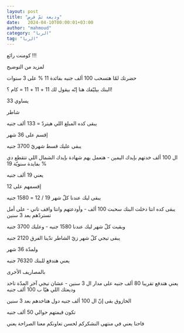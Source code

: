 ```yaml
---
layout: post
title: "وديعة ثمّ قرض"
date:   2024-04-10T00:00:01+03:00
author: "mahmoud"
category: "الربا"
tag: "الربا"
---
```



كومنت رائع !!!




لمزيد من التوضيح

حضرتك لمّا هتسحب 100 ألف جنيه بفائدة 11 % على 3
سنوات

البنك بيليّفك هنا إنّه بيقول لك 11 + 11 + 11 = كام
؟!

يساوي 33

شاطر




يبقى كده المبلغ اللي هيتردّ = 133 ألف جنيه

إقسم على 36 شهر

يبقى عليك قسط شهريّ 3700 جنيه




ال 100 ألف خدتهم بإيدك اليمين - هتعمل بهم شهادة بإيدك
الشمال اللي تتقطع دي بفايدة سنويّة 19 %

يعني 19 ألف جنيه

إقسمهم على 12

يبقى ليك عندنا كلّ شهر 19 / 12 = 1580 جنيه




يبقى كده انتا دخلت البنك سحبت 100 ألف - وأودعتهم وانتا
واقف تاني - على أمل تستردّهم بعد 3 سنين




وبقيت كلّ شهر ليك عندنا 1580 جنيه - وعليك 3700
جنيه

يبقى تيجي كلّ شهر زيّ الشاطر تدّينا الفرق 2120 جنيه




ولمدّة 36 شهر

يعني هتدفع للبنك 76320 جنيه




بالمصاريف الأخرى

يعني هتدفع تقريبا 80 ألف جنيه على مدار ال 3 سنين - عشان
تيجي آخر المدّة تاخد وديعتك اللي هيّا ب 100 ألف جنيه




الخازوق بقى إنّ ال 100 ألف جنيه دول هتاخدهم بعد 3
سنين

تكون قيمتهم حوالي 50 ألف جنيه




فاحنا يعني في منتهى النشكركم لحسن تعاونكم معنا الصراحة
يعني
